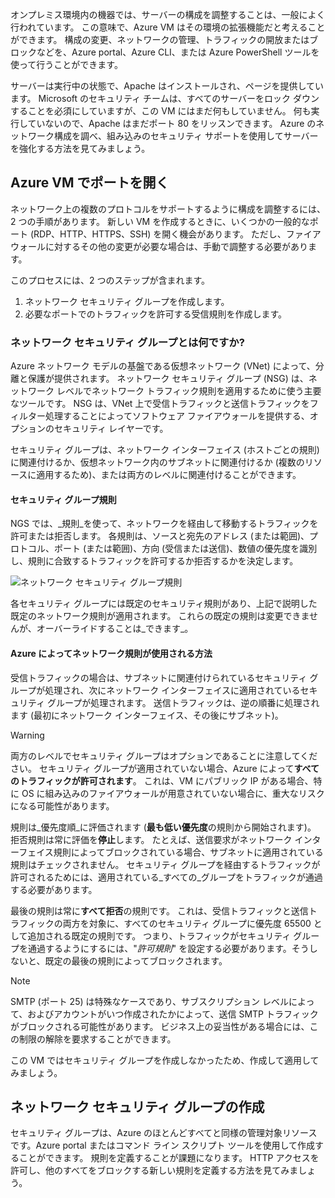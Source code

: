 オンプレミス環境内の機器では、サーバーの構成を調整することは、一般によく行われています。 この意味で、Azure VM はその環境の拡張機能だと考えることができます。 構成の変更、ネットワークの管理、トラフィックの開放またはブロックなどを、Azure portal、Azure CLI、または Azure PowerShell ツールを使って行うことができます。

サーバーは実行中の状態で、Apache はインストールされ、ページを提供しています。 Microsoft のセキュリティ チームは、すべてのサーバーをロック ダウンすることを必須にしていますが、この VM にはまだ何もしていません。 何も実行していないので、Apache はまだポート 80 をリッスンできます。 Azure のネットワーク構成を調べ、組み込みのセキュリティ サポートを使用してサーバーを強化する方法を見てみましょう。

## <a name="opening-ports-in-azure-vms"></a>Azure VM でポートを開く

<!-- TODO: Azure portal is inconsistent here in applying the NSG.
By default, new VMs are locked down. 

Apps can make outgoing requests, but the only inbound traffic allowed is from the virtual network (e.g., other resources on the same local network), and from Azure's Load Balancer (probe checks). -->

ネットワーク上の複数のプロトコルをサポートするように構成を調整するには、2 つの手順があります。 新しい VM を作成するときに、いくつかの一般的なポート (RDP、HTTP、HTTPS、SSH) を開く機会があります。 ただし、ファイアウォールに対するその他の変更が必要な場合は、手動で調整する必要があります。

このプロセスには、2 つのステップが含まれます。

1. ネットワーク セキュリティ グループを作成します。
2. 必要なポートでのトラフィックを許可する受信規則を作成します。

### <a name="what-is-a-network-security-group"></a>ネットワーク セキュリティ グループとは何ですか?

Azure ネットワーク モデルの基盤である仮想ネットワーク (VNet) によって、分離と保護が提供されます。 ネットワーク セキュリティ グループ (NSG) は、ネットワーク レベルでネットワーク トラフィック規則を適用するために使う主要なツールです。 NSG は、VNet 上で受信トラフィックと送信トラフィックをフィルター処理することによってソフトウェア ファイアウォールを提供する、オプションのセキュリティ レイヤーです。 

セキュリティ グループは、ネットワーク インターフェイス (ホストごとの規則) に関連付けるか、仮想ネットワーク内のサブネットに関連付けるか (複数のリソースに適用するため)、または両方のレベルに関連付けることができます。 

#### <a name="security-group-rules"></a>セキュリティ グループ規則

NGS では、_規則_を使って、ネットワークを経由して移動するトラフィックを許可または拒否します。 各規則は、ソースと宛先のアドレス (または範囲)、プロトコル、ポート (または範囲)、方向 (受信または送信)、数値の優先度を識別し、規則に合致するトラフィックを許可するか拒否するかを決定します。

![ネットワーク セキュリティ グループ規則](../media/7-nsg-rules.png)

各セキュリティ グループには既定のセキュリティ規則があり、上記で説明した既定のネットワーク規則が適用されます。 これらの既定の規則は変更できませんが、オーバーライドすることは_できます_。

#### <a name="how-azure-uses-network-rules"></a>Azure によってネットワーク規則が使用される方法

受信トラフィックの場合は、サブネットに関連付けられているセキュリティ グループが処理され、次にネットワーク インターフェイスに適用されているセキュリティ グループが処理されます。 送信トラフィックは、逆の順番に処理されます (最初にネットワーク インターフェイス、その後にサブネット)。

> [!WARNING]
> 両方のレベルでセキュリティ グループはオプションであることに注意してください。 セキュリティ グループが適用されていない場合、Azure によって**すべてのトラフィックが許可されます**。 これは、VM にパブリック IP がある場合、特に OS に組み込みのファイアウォールが用意されていない場合に、重大なリスクになる可能性があります。

規則は_優先度順_に評価されます (**最も低い優先度**の規則から開始されます)。 拒否規則は常に評価を**停止**します。 たとえば、送信要求がネットワーク インターフェイス規則によってブロックされている場合、サブネットに適用されている規則はチェックされません。 セキュリティ グループを経由するトラフィックが許可されるためには、適用されている_すべての_グループをトラフィックが通過する必要があります。

最後の規則は常に**すべて拒否**の規則です。 これは、受信トラフィックと送信トラフィックの両方を対象に、すべてのセキュリティ グループに優先度 65500 として追加される既定の規則です。 つまり、トラフィックがセキュリティ グループを通過するようにするには、"_許可規則_" を設定する必要があります。そうしないと、既定の最後の規則によってブロックされます。

> [!NOTE]
> SMTP (ポート 25) は特殊なケースであり、サブスクリプション レベルによって、およびアカウントがいつ作成されたかによって、送信 SMTP トラフィックがブロックされる可能性があります。 ビジネス上の妥当性がある場合には、この制限の解除を要求することができます。

この VM ではセキュリティ グループを作成しなかったため、作成して適用してみましょう。

## <a name="creating-network-security-groups"></a>ネットワーク セキュリティ グループの作成

セキュリティ グループは、Azure のほとんどすべてと同様の管理対象リソースです。Azure portal またはコマンド ライン スクリプト ツールを使用して作成することができます。 規則を定義することが課題になります。 HTTP アクセスを許可し、他のすべてをブロックする新しい規則を定義する方法を見てみましょう。